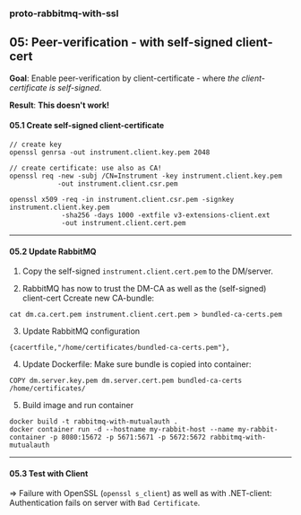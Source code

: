 ### proto-rabbitmq-with-ssl

## 05: Peer-verification - with self-signed client-cert

**Goal**: Enable peer-verification by client-certificate - 
where *the client-certificate is self-signed*.

**Result**: **This doesn't work!**

#### 05.1 Create self-signed client-certificate

````
// create key
openssl genrsa -out instrument.client.key.pem 2048

// create certificate: use also as CA!
openssl req -new -subj /CN=Instrument -key instrument.client.key.pem 
            -out instrument.client.csr.pem

openssl x509 -req -in instrument.client.csr.pem -signkey instrument.client.key.pem 
             -sha256 -days 1000 -extfile v3-extensions-client.ext 
             -out instrument.client.cert.pem 
````
---

#### 05.2 Update RabbitMQ

1. Copy the self-signed `instrument.client.cert.pem` to the DM/server.

2. RabbitMQ has now to trust the DM-CA as well as the (self-signed) client-cert
Ccreate new CA-bundle:
````
cat dm.ca.cert.pem instrument.client.cert.pem > bundled-ca-certs.pem
````

3. Update RabbitMQ configuration
````
{cacertfile,"/home/certificates/bundled-ca-certs.pem"},
````

4. Update Dockerfile:
Make sure bundle is copied into container:
````
COPY dm.server.key.pem dm.server.cert.pem bundled-ca-certs /home/certificates/
````

5. Build image and run container
````
docker build -t rabbitmq-with-mutualauth .
docker container run -d --hostname my-rabbit-host --name my-rabbit-container -p 8080:15672 -p 5671:5671 -p 5672:5672 rabbitmq-with-mutualauth
````

---

#### 05.3 Test with Client

=> Failure with OpenSSL (`openssl s_client`) as well as with .NET-client:
Authentication fails on server with `Bad Certificate`. 
